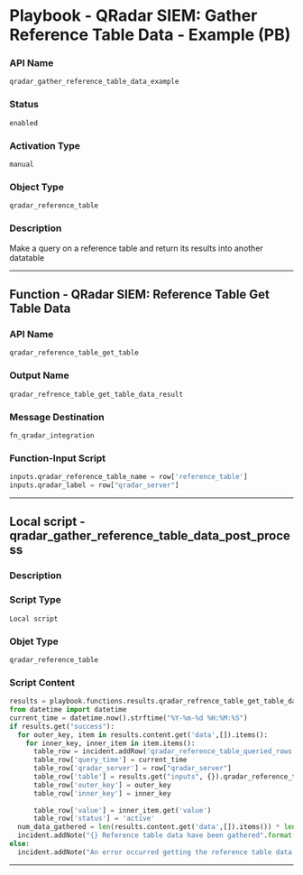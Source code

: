 <!--
    DO NOT MANUALLY EDIT THIS FILE
    THIS FILE IS AUTOMATICALLY GENERATED WITH resilient-sdk codegen
    Generated with resilient-sdk v49.1.51
-->

# Playbook - QRadar SIEM: Gather Reference Table Data - Example (PB)

### API Name
`qradar_gather_reference_table_data_example`

### Status
`enabled`

### Activation Type
`manual`

### Object Type
`qradar_reference_table`

### Description
Make a query on a reference table and return its results into another datatable


---
## Function - QRadar SIEM: Reference Table Get Table Data

### API Name
`qradar_reference_table_get_table`

### Output Name
`qradar_refrence_table_get_table_data_result`

### Message Destination
`fn_qradar_integration`

### Function-Input Script
```python
inputs.qradar_reference_table_name = row['reference_table']
inputs.qradar_label = row["qradar_server"]
```

---

## Local script - qradar_gather_reference_table_data_post_process

### Description


### Script Type
`Local script`

### Objet Type
`qradar_reference_table`

### Script Content
```python
results = playbook.functions.results.qradar_refrence_table_get_table_data_result
from datetime import datetime
current_time = datetime.now().strftime("%Y-%m-%d %H:%M:%S") 
if results.get("success"):
  for outer_key, item in results.content.get('data',[]).items():
    for inner_key, inner_item in item.items():
      table_row = incident.addRow('qradar_reference_table_queried_rows')
      table_row['query_time'] = current_time
      table_row['qradar_server'] = row["qradar_server"]
      table_row['table'] = results.get("inputs", {}).qradar_reference_table_name
      table_row['outer_key'] = outer_key
      table_row['inner_key'] = inner_key
      
      table_row['value'] = inner_item.get('value')
      table_row['status'] = 'active'
  num_data_gathered = len(results.content.get('data',[]).items()) * len(item.items())
  incident.addNote("{} Reference table data have been gathered".format(num_data_gathered))
else:
  incident.addNote("An error occurred getting the reference table data: {}".format(results.get("reason")))
```

---
